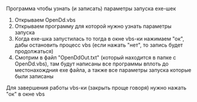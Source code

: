 Программа чтобы узнать (и записать) параметры запуска exe-шек

1. Открываем OpenDd.vbs
2. Открываем программу для которой нужно узнать параметры запуска
3. Когда exe-шка запустилась то тогда в окне vbs-ки нажимаем "ок", дабы остановить процесс vbs (если нажать "нет", то запись будет продолжаться)
4. Смотрим в файл "OpenDdOut.txt" (который находится в папке с OpenDd.vbs), там будут написаны все программы вплоть до местонахождния exe файла, а также все параметры запуска которые были записаны

Для завершения работы vbs-ки (закрыть проще говоря) нужно нажать "ок" в окне vbs

